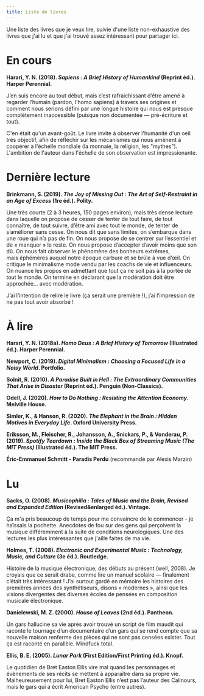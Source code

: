 ```yaml
---
title: Liste de livres
---
```

Une liste des livres que je veux lire, suivie d'une liste non-exhaustive des livres que j'ai lu et que j'ai trouvé assez intéressant pour partager ici.

# En cours
**Harari, Y. N. (2018). _Sapiens : A Brief History of Humankind_ (Reprint éd.). Harper Perennial.**

 J’en suis encore au tout début, mais c’est rafraichissant d’être amené à regarder l’humain (pardon, l’homo sapiens) à travers ses origines et comment nous serions défini par une longue histoire qui nous est presque complètement inaccessible (puisque non documentée — pré-écriture et tout).
 
C'en était qu'un avant-goût. Le livre invite à observer l'humanité d'un oeil très objectif, afin de réfléchir sur les mécanismes qui nous amènent à coopérer à l'échelle mondiale (la monnaie, la religion, les "mythes"). L'ambition de l'auteur dans l'échelle de son observation est impressionante.

# Dernière lecture
**Brinkmann, S. (2019). _The Joy of Missing Out : The Art of Self-Restraint in an Age of Excess_ (1re éd.). Polity.**

Une très courte (2 à 3 heures, 150 pages environ), mais très dense lecture dans laquelle on propose de cesser de tenter de tout faire, de tout connaître, de tout suivre, d’être ami avec tout le monde, de tenter de s’améliorer sans cesse. On nous dit que sans limites, on s’embarque dans une roue qui n’a pas de fin. On nous propose de se centrer sur l’essentiel et de « manquer » le reste. On nous propose d’accepter d’avoir moins que son dû. On nous fait observer le phénomène des bonheurs extrêmes, mais éphémères auquel notre époque carbure et se brûle à vue d’œil. On critique le minimalisme mode vendu par les coachs de vie et influenceurs. On nuance les propos en admettant que tout ça ne soit pas à la portée de tout le monde. On termine en déclarant que la modération doit être approchée… avec modération.  

J’ai l’intention de relire le livre (ça serait une première !), j’ai l’impression de ne pas tout avoir absorbé !

# À lire

**Harari, Y. N. (2018a). _Homo Deus : A Brief History of Tomorrow_ (Illustrated éd.). Harper Perennial.**

**Newport, C. (2019). _Digital Minimalism : Choosing a Focused Life in a Noisy World_. Portfolio.**

**Solnit, R. (2010). _A Paradise Built in Hell : The Extraordinary Communities That Arise in Disaster_ (Reprint éd.). Penguin (Non-Classics).**

**Odell, J. (2020). _How to Do Nothing : Resisting the Attention Economy_. Melville House.**

**Simler, K., & Hanson, R. (2020). _The Elephant in the Brain : Hidden Motives in Everyday Life_. Oxford University Press.**

**Eriksson, M., Fleischer, R., Johansson, A., Snickars, P., & Vonderau, P. (2019). _Spotify Teardown : Inside the Black Box of Streaming Music (The MIT Press)_ (Illustrated éd.). The MIT Press.**

**Éric-Emmanuel Schmitt - Paradis Perdu** (recommandé par Alexis Marzin)



# Lu
**Sacks, O. (2008). _Musicophilia : Tales of Music and the Brain, Revised and Expanded Edition_ (Revised&enlarged éd.). Vintage.**

 Ça m'a pris beaucoup de temps pour me convaincre de le commencer - je haïssais la pochette. Anecdotes de fou sur des gens qui perçoivent la musique différemment à la suite de conditions neurologiques. Une des lectures les plus intéressantes que j'aille faites de ma vie.

**Holmes, T. (2008). _Electronic and Experimental Music : Technology, Music, and Culture_ (3e éd.). Routledge.**

 Histoire de la musique électronique, des débuts au présent (well, 2008). Je croyais que ce serait drabe, comme lire un manuel scolaire — finalement c’était très intéressant ! J’ai surtout gardé en mémoire les histoires des premières années des synthétiseurs, disons « modernes », ainsi que les visions divergentes des diverses écoles de pensées en composition musicale électronique.

**Danielewski, M. Z. (2000). _House of Leaves_ (2nd éd.). Pantheon.**

 Un gars hallucine sa vie après avoir trouvé un script de film maudit qui raconte le tournage d’un documentaire d’un gars qui se rend compte que sa nouvelle maison renferme des pièces qui ne sont pas censées exister. Tout ça est raconté en parallèle. Mindfuck total.

**Ellis, B. E. (2005). _Lunar Park_ (First Edition/First Printing éd.). Knopf.**

 Le quotidien de Bret Easton Ellis vire mal quand les personnages et évènements de ses récits se mettent à apparaître dans sa propre vie. Malheureusement pour lui, Bret Easton Ellis n’est pas l’auteur des Calinours, mais le gars qui a écrit American Psycho (entre autres).